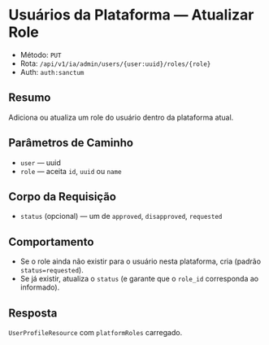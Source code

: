 # Usuários da Plataforma — Atualizar Role

- Método: `PUT`
- Rota: `/api/v1/ia/admin/users/{user:uuid}/roles/{role}`
- Auth: `auth:sanctum`

## Resumo
Adiciona ou atualiza um role do usuário dentro da plataforma atual.

## Parâmetros de Caminho
- `user` — uuid
- `role` — aceita `id`, `uuid` ou `name`

## Corpo da Requisição
- `status` (opcional) — um de `approved`, `disapproved`, `requested`

## Comportamento
- Se o role ainda não existir para o usuário nesta plataforma, cria (padrão `status=requested`).
- Se já existir, atualiza o `status` (e garante que o `role_id` corresponda ao informado).

## Resposta
`UserProfileResource` com `platformRoles` carregado.

